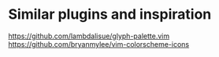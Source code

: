 # Similar plugins and inspiration

https://github.com/lambdalisue/glyph-palette.vim
https://github.com/bryanmylee/vim-colorscheme-icons
